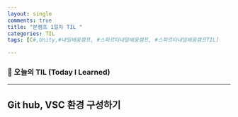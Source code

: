 ```yaml
---
layout: single
comments: true
title: "본캠프 1일차 TIL "
categories: TIL
tags: [C#,Unity,#내일배움캠프, #스파르타내일배움캠프, #스파르타내일배움캠프TIL]

---
```


### 📆 오늘의 TIL (Today I Learned)

------

## Git hub, VSC 환경 구성하기



